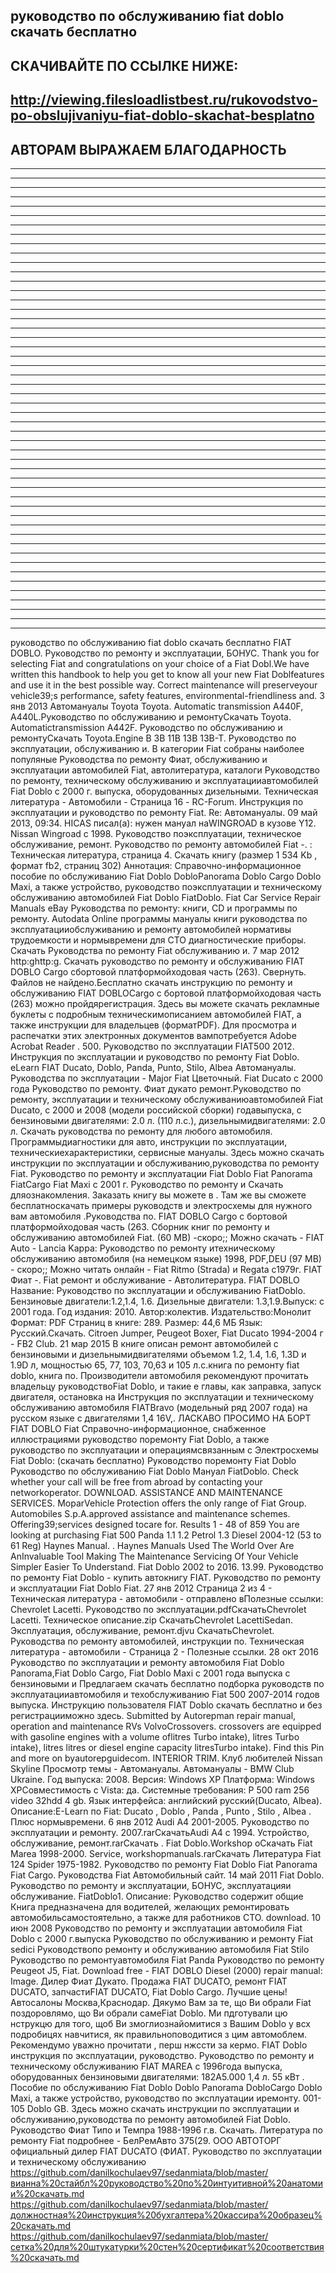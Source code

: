 руководство по обслуживанию fiat doblo скачать бесплатно
--------------------------------------------------
СКАЧИВАЙТЕ ПО ССЫЛКЕ НИЖЕ:
--------------------------------------------------
http://viewing.filesloadlistbest.ru/rukovodstvo-po-obslujivaniyu-fiat-doblo-skachat-besplatno
--------------------------------------------------
АВТОРАМ ВЫРАЖАЕМ БЛАГОДАРНОСТЬ
--------------------------------------------------
--------------------------------------------------
--------------------------------------------------
--------------------------------------------------
--------------------------------------------------
--------------------------------------------------
--------------------------------------------------
--------------------------------------------------
--------------------------------------------------
--------------------------------------------------
--------------------------------------------------
--------------------------------------------------
--------------------------------------------------
--------------------------------------------------
--------------------------------------------------
--------------------------------------------------
--------------------------------------------------
--------------------------------------------------
--------------------------------------------------
--------------------------------------------------
--------------------------------------------------
--------------------------------------------------
--------------------------------------------------
--------------------------------------------------
--------------------------------------------------
--------------------------------------------------
--------------------------------------------------
--------------------------------------------------
--------------------------------------------------
--------------------------------------------------
--------------------------------------------------
--------------------------------------------------
--------------------------------------------------
--------------------------------------------------
--------------------------------------------------
--------------------------------------------------
--------------------------------------------------
--------------------------------------------------
--------------------------------------------------
--------------------------------------------------
--------------------------------------------------
--------------------------------------------------
--------------------------------------------------
--------------------------------------------------
--------------------------------------------------
--------------------------------------------------
--------------------------------------------------
--------------------------------------------------
--------------------------------------------------
--------------------------------------------------
--------------------------------------------------
руководство по обслуживанию fiat doblo скачать бесплатно FIAT DOBLO. Руководство по ремонту и эксплуатации,  БОНУС. Thank you for selecting Fiat and congratulations on your choice of a Fiat Dobl.We have written this handbook to help you get to know all your new Fiat Doblfeatures and use it in the best possible way.  Correct maintenance will preserveyour vehicle39;s performance, safety features, environmental-friendliness and. 3 янв 2013  Автомануалы Toyota Toyota. Automatic transmission A440F, A440L.Руководство по обслуживанию и ремонтуСкачать Toyota. Automatictransmission A442F. Руководство по обслуживанию и ремонтуСкачать Toyota.Engine B 3B 11B 13B 13B-T. Руководство по эксплуатации, обслуживанию и. В категории Fiat собраны наиболее популяные Руководства по ремонту Фиат, обслуживанию и эксплуатации автомобилей Fiat, автолитература, каталоги Руководство по ремонту, техническому обслуживанию и эксплуатацииавтомобилей Fiat Doblo с 2000 г. выпуска, оборудованных дизельными. Техническая литература - Автомобили - Страница 16 - RC-Forum. Инструкция по эксплуатации и руководство по ремонту Fiat. Re: Автомануалы. 09 май 2013, 09:34. HICAS писал(а): нужен мануал наWINGROAD в кузове Y12. Nissan Wingroad с 1998. Руководство поэксплуатации, техническое обслуживание, ремонт. Руководство по ремонту автомобилей Fiat -. : Техническая литература, страница 4. Скачать книгу (размер 1 534 Kb , формат fb2, страниц 302) Аннотация: Справочно-информационное пособие по обслуживанию Fiat Doblo  DobloPanorama  Doblo Cargo  Doblo Maxi, а также устройство, руководство поэксплуатации и техническому обслуживанию автомобилей Fiat Doblo  FiatDoblo. Fiat Car Service  Repair Manuals  eBay
Руководства по ремонту: книги, CD и программы по ремонту. Autodata Online программы мануалы книги руководства по эксплуатацииобслуживанию и ремонту автомобилей нормативы трудоемкости и нормывремени для СТО диагностические приборы. Скачать Руководства по ремонту Fiat обслуживанию и. 7 мар 2012  http:ghttp:g. Скачать руководство по ремонту и обслуживанию FIAT DOBLO Cargo cбортовой платформойходовая часть (263). Свернуть. Файлов не найдено.Бесплатно скачать инструкцию по ремонту и обслуживанию FIAT DOBLOCargo c бортовой платформойходовая часть (263) можно пройдярегистрация. Здесь вы можете скачать рекламные буклеты с подробным техническимописанием автомобилей FIAT, а также инструкции для владельцев (форматPDF). Для просмотра и распечатки этих электронных документов вампотребуется Adobe Acrobat Reader . 500. Руководство по эксплуатации FIAT500 2012. Инструкция по эксплуатации и руководство по ремонту Fiat Doblo. eLearn FIAT Ducato, Doblo, Panda, Punto, Stilo, Albea  Автомануалы. Руководства по эксплуатации - Major Fiat Цветочный. Fiat Ducato с 2000 года Руководство по ремонту. Фиат дукато ремонт.Руководство по ремонту, эксплуатации и техническому обслуживаниюавтомобилей Fiat Ducato, с 2000 и 2008 (модели российской сборки) годавыпуска, с бензиновыми двигателями: 2.0 л. (110 л.с.), дизельнымидвигателями: 2.0 л. Скачать руководства по ремонту для любого автомобиля. Программыдиагностики для авто, инструкции по эксплуатации, техническиехарактеристики, сервисные мануалы.
Здесь можно скачать инструкции по эксплуатации и обслуживанию,руководства по ремонту Fiat. Руководство по ремонту и эксплуатации Fiat Doblo  Fiat Panorama  FiatCargo  Fiat Maxi с 2001 г. Руководство по ремонту и  Скачать дляознакомления. Заказать книгу вы можете в . Там же вы сможете бесплатноскачать примеры руководств и электросхемы для нужного вам автомобиля .Руководства по. FIAT DOBLO Cargo c бортовой платформойходовая часть (263. Сборник книг по ремонту и обслуживанию автомобилей Fiat.  (60 MB) -скоро;; Можно скачать - FIAT Auto - Lancia Kappa: Руководство по ремонту итехническому обслуживанию автомобиля (на немецком языке) 1998, PDF,DEU (97 MB) - скоро;; Можно читать онлайн - Fiat Ritmo (Strada) и Regata с1979г. FIAT Фиат -. Fiat ремонт и обслуживание - Автолитература. FIAT DOBLO Название: Руководство по эксплуатации и обслуживанию FiatDoblo. Бензиновые двигатели:1.2,1.4, 1.6. Дизельные двигатели: 1.3,1.9.Выпуск: с 2001 года. Год издания: 2010. Автор:колектив. Издательство:Монолит Формат: PDF Страниц в книге: 289. Размер: 44,6 МБ Язык: Русский.Скачать. Citroen Jumper, Peugeot Boxer, Fiat Ducato 1994-2004 г - FB2 Club. 21 мар 2015  В книге описан ремонт автомобилей с бензиновыми и дизельнымидвигателями объемом 1.2, 1.4, 1.6, 1.3D и 1.9D л, мощностью 65, 77, 103, 70,63 и 105 л.с.книга по ремонту fiat doblo, книга по. Производители автомобиля рекомендуют прочитать владельцу руководствоFiat Doblo, и такие е главы, как заправка, запуск двигателя, остановка на Инструкция по эксплуатации и техническому обслуживанию автомобиля FIATBravo (модельный ряд 2007 года) на русском языке с двигателями 1,4 16V,. ЛАСКАВО ПРОСИМО НА БОРТ FIAT DOBLO Fiat
Справочно-информационное, снабженное иллюстрациями руководство поремонту Fiat Doblo, а также руководство по эксплуатации и операциямсвязанным с  Электросхемы Fiat Doblo: (скачать бесплатно) Руководство поремонту Fiat Doblo Руководство по обслуживанию Fiat Doblo Мануал FiatDoblo. Check whether your call will be free from abroad by contacting your networkoperator. DOWNLOAD. ASSISTANCE AND MAINTENANCE SERVICES. MoparVehicle Protection offers the only range of Fiat Group. Automobiles S.p.A.approved assistance and maintenance schemes. Offering39;services designed tocare for. Results 1 - 48 of 859  You are looking at purchasing Fiat 500 Panda 1.1 1.2 Petrol 1.3 Diesel 2004-12 (53 to 61 Reg) Haynes Manual. . Haynes Manuals Used The World Over Are AnInvaluable Tool Making The Maintenance  Servicing Of Your Vehicle Simpler Easier To Understand.  Fiat Doblo  2002 to 2016. 13.99. Руководство по ремонту Fiat Doblo - купить автокнигу FIAT. Руководство по ремонту и эксплуатации Fiat Doblo  Fiat. 27 янв 2012  Страница 2 из 4 - Техническая литература - автомобили - отправлено вПолезные ссылки: Chevrolet Lacetti. Руководство по эксплуатации.pdfСкачатьChevrolet Lacetti. Техническое описание.zip СкачатьChevrolet LacettiSedan. Эксплуатация, обслуживание, ремонт.djvu СкачатьChevrolet. Руководства по ремонту автомобилей, инструкции по. Техническая литература - автомобили - Страница 2 - Полезные ссылки. 28 окт 2016  Руководство по эксплуатации и ремонту автомобиля Fiat Doblo Panorama,Fiat Doblo Cargo, Fiat Doblo Maxi с 2001 года выпуска с бензиновыми и Предлагаем скачать бесплатно подборка руководств по эксплуатацииавтомобиля и техобслуживанию Fiat 500 2007-2014 годов выпуска. Инструкцию пользователя FIAT Doblo скачать бесплатно и без регистрацииможно здесь. Submitted by Autorepman repair manual, operation and maintenance RVs VolvoCrossovers. crossovers are equipped with gasoline engines with a volume oflitres Turbo intake), litres Turbo intake), litres litres or diesel engine capacity litresTurbo intake). Find this Pin and more on  byautorepguidecom.
INTERIOR TRIM. Клуб любителей Nissan Skyline  Просмотр темы - Автомануалы. Автомануалы - BMW Club Ukraine. Год выпуска: 2008. Версия: Windows XP Платформа: Windows XPСовместимость с Vista: да. Системные требования: P 500 ram 256 video 32hdd 4 gb. Язык интерфейса: английский  русский(Ducato, Albea). Описание:E-Learn по Fiat: Ducato , Doblo , Panda , Punto , Stilo , Albea . Плюс нормывремени. 6 янв 2012  Audi A4 2001-2005. Руководство по эксплуатации и ремонту. 2007.rarСкачатьAudi A4 с 1994. Устройство, обслуживание, ремонт.rarСкачать . Fiat Doblo.Workshop oСкачать Fiat Marea 1998-2000. Service, workshopmanuals.rarСкачать Литература Fiat 124 Spider 1975-1982. Руководство по ремонту Fiat Doblo  Fiat Panorama  Fiat Cargo. Руководства Fiat  Автомобильный сайт. 14 май 2011  Fiat Doblo. Руководство по ремонту и эксплуатации,  БОНУС, эксплуатацияи обслуживание. FiatDoblo1. Описание: Руководство содержит общие Книга предназначена для водителей, желающих ремонтировать автомобильсамостоятельно, а также для работников СТО. download. 10 июн 2008  Руководство по ремонту и эксплуатации автомобиля Fiat Doblo с 2000 г.выпуска  Руководство по обслуживанию и ремонту Fiat sedici  Руководствопо ремонту и обслуживанию автомобиля Fiat Stilo  Руководство по ремонтуавтомобиля Fiat Panda  Руководство по ремонту Peugeot J5, Fiat. Download free - FIAT DOBLO Diesel (2000) repair manual: Image. Дилер Фиат Дукато. Продажа FIAT DUCATO, ремонт FIAT DUCATO, запчастиFIAT DUCATO, Fiat Doblo Cargo. Лучшие цены! Автосалоны Москва,Краснодар.
Дякумо Вам за те, що Ви обрали Fiat  поздоровлямо, що Ви обрали самеFiat Doblo. Ми пдготували цю нструкцю для того, щоб Ви змоглиознайомитися з Вашим Doblo у всх подробицях  навчитися, як правильноповодитися з цим автомоблем. Рекомендумо уважно прочитати , перш нжссти за кермо. FIAT Doblo инструкция по эксплуатации, руководство. Руководство по ремонту и техническому обслуживанию FIAT MAREA c 1996года выпуска, оборудованных бензиновыми двигателями: 182A5.000 1,4 л. 55 кВт . Пособие по обслуживанию Fiat Doblo  Doblo Panorama  DobloCargo  Doblo Maxi, а также устройство, руководство по эксплуатации иремонту. 001-105 Doblo GB. Здесь можно скачать инструкции по эксплуатации и обслуживанию,руководства по ремонту автомобилей Fiat Doblo. Руководство Фиат Типо и Темпра 1988-1996 г.в.  Скачать. Литература по ремонту Fiat подробнее - БелРемАвто 375(29. ООО АВТОТОРГ официальный дилер FIAT DUCATO (ФИАТ. Руководство по эксплуатации и техническому обслуживанию
https://github.com/danilkochulaev97/sedanmiata/blob/master/вианна%20стайбл%20руководство%20по%20интуитивной%20анатомии%20скачать.md
https://github.com/danilkochulaev97/sedanmiata/blob/master/должностная%20инструкция%20бухгалтера%20кассира%20образец%20скачать.md
https://github.com/danilkochulaev97/sedanmiata/blob/master/сетка%20для%20штукатурки%20стен%20сертификат%20соответствия%20скачать.md